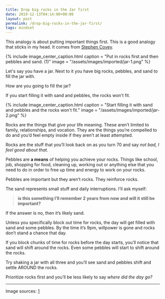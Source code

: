 ```yaml
---
title: Drop big rocks in the Jar first
date: 2019-12-13T04:14:00+00:00
layout: post
permalink: /drop-big-rocks-in-the-jar-first/
tags: mindset
---
```


This analogy is about putting important things first. This is a good analogy that sticks in my head. It comes from [Stephen Covey](https://en.wikipedia.org/wiki/Stephen_Covey).

{% include image_center_caption.html 
    caption = "Put in rocks first and then pebbles and sand. (1)"
    image = "/assets/images/imported/jar-1.png"
%}

Let's say you have a jar. Next to it you have big rocks, pebbles, and sand to fill the jar with.

How are you going to fill the jar?

If you start filling it with sand and pebbles, the rocks won't fit.


{% include image_center_caption.html
    caption = "Start filling it with sand and pebbles and the rocks won't fit."
    image = "/assets/images/imported/jar-2.png"
%}

Rocks are the things that give your life meaning. These aren&#8217;t limited to family, relationships, and vocation. They are the things you&#8217;re compelled to do and you&#8217;d feel empty inside if they aren&#8217;t at least attempted.

Rocks are the stuff that you&#8217;ll look back on as you turn 70 and say _not bad, I feel good about that._

Pebbles are **a means** of helping you achieve your rocks. Things like school, job, shopping for food, cleaning up, working out or anything else that you need to do in order to free up time and energy to work on your rocks.

Pebbles are important but they aren&#8217;t rocks. They reinforce rocks.

The sand represents small stuff and daily interruptions. I&#8217;ll ask myself:

<blockquote class="wp-block-quote">
  <p>
    <strong>is this something I&#8217;ll remember 2 years from now and will it still be important?</strong>
  </p>
</blockquote>

If the answer is no, then it&#8217;s likely sand.

Unless you specifically block out time for rocks, the day will get filled with sand and some pebbles. By the time it&#8217;s 9pm, willpower is gone and rocks don&#8217;t stand a chance that day.

If you block chunks of time for rocks before the day starts, you&#8217;ll notice that sand will shift around the rocks. Even some pebbles will start to shift around the rocks.

Try shaking a jar with all three and you&#8217;ll see sand and pebbles shift and settle AROUND the rocks.

Prioritize rocks first and you&#8217;ll be less likely to say _where did the day go?_

<hr class="wp-block-separator" />

Image sources: [1](http://mindfulambition.net/big-rocks-first/)